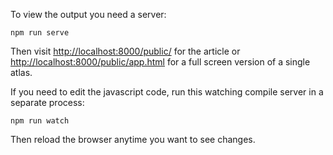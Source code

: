 To view the output you need a server:

```
npm run serve
```

Then visit [http://localhost:8000/public/](http://localhost:8000/public/) for the article or [http://localhost:8000/public/app.html](http://localhost:8000/public/app.html) for a full screen version of a single atlas.

If you need to edit the javascript code, run this watching compile server in a separate process: 

```
npm run watch
```

Then reload the browser anytime you want to see changes.